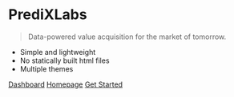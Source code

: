 <!-- <img src="images/predixlabs_square.png" alt="drawing" width="50" height="50"/>
</br></br> -->


# **PrediXLabs**

> Data-powered value acquisition for the market of tomorrow.

- Simple and lightweight
- No statically built html files
- Multiple themes

[Dashboard](https://dash.predixlabs.com)
[Homepage](https://predixlabs.com)
[Get Started](#docsify)